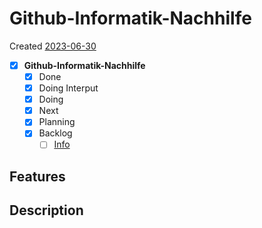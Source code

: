 # Github-Informatik-Nachhilfe
Created [2023-06-30]()

- [X]  **Github-Informatik-Nachhilfe** 
    - [X] Done
    - [X] Doing Interput
    - [X] Doing
    - [X] Next
    - [X] Planning
    - [X] Backlog
       - [ ] [Info](Info.md)

## Features

## Description



